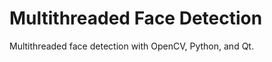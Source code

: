 Multithreaded Face Detection
============================

Multithreaded face detection with OpenCV, Python, and Qt.
